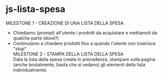 # js-lista-spesa

MILESTONE 1 - CREAZIONE DI UNA LISTA DELLA SPESA <br>
- Chiediamo (prompt) all'utente i prodotti da acquistare e mettiamoli da qualche parte (dove?) <br>
- Continuiamo a chiedere prodotti fino a quando l'utente non inserisce "stop" <br>
MILESTONE 2 - STAMPA DELLA LISTA DELLA SPESA <br>
Data la lista della spesa creata in precedenza, stampare sulla pagina (anche brutalmente, basta che si vedano) gli elementi della lista individualmente.